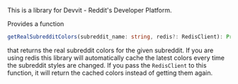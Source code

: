 This is a library for Devvit - Reddit's Developer Platform.

Provides a function
```ts
getRealSubredditColors(subreddit_name: string, redis?: RedisClient): Promise<RealSubredditColors>
```
that returns the real subreddit colors for the given subreddit. If you are using redis this library
will automatically cache the latest colors every time the subreddit styles are changed. If you pass
the `RedisClient` to this function, it will return the cached colors instead of getting them again.
